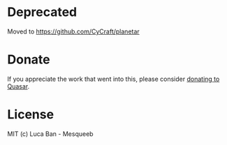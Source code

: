 # Deprecated

Moved to https://github.com/CyCraft/planetar

# Donate
If you appreciate the work that went into this, please consider [donating to Quasar](https://donate.quasar.dev).

# License
MIT (c) Luca Ban - Mesqueeb
